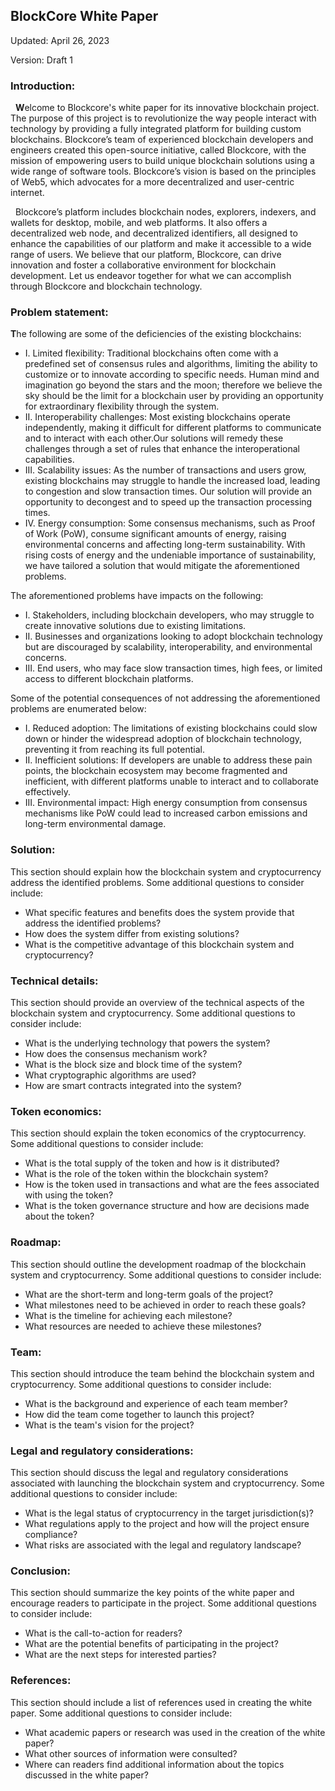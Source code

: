 ## **BlockCore White Paper**
Updated: April 26, 2023 

Version: Draft 1


### **Introduction:**

  **W**elcome to Blockcore's white paper for its innovative blockchain project. The purpose of this project is to revolutionize the way people interact with technology by providing a fully integrated platform for building custom blockchains. Blockcore’s team of experienced blockchain developers and engineers created this open-source initiative, called Blockcore, with the mission of empowering users to build unique blockchain solutions using a wide range of software tools. Blockcore’s vision is based on the principles of Web5, which advocates for a more decentralized and user-centric internet.

  Blockcore’s platform includes blockchain nodes, explorers, indexers, and wallets for desktop, mobile, and web platforms. It also offers a decentralized web node, and decentralized identifiers, all designed to enhance the capabilities of our platform and make it accessible to a wide range of users. We believe that our platform, Blockcore, can drive innovation and foster a collaborative environment for blockchain development. Let us endeavor together for what we can accomplish through Blockcore and blockchain technology.

### **Problem statement:**

**T**he following are some of the deficiencies of the existing blockchains:

* I. Limited flexibility: Traditional blockchains often come with a predefined set of consensus rules and algorithms, limiting the ability to customize or to innovate according to specific needs. Human mind and imagination go beyond the stars and the moon; therefore we believe the sky should be the limit for a blockchain user by providing an opportunity for extraordinary flexibility through the system. 
* II. Interoperability challenges: Most existing blockchains operate independently, making it difficult for different platforms to communicate and to interact with each other.Our solutions will remedy these challenges through a set of rules that enhance the interoperational capabilities. 
* III. Scalability issues: As the number of transactions and users grow, existing blockchains may struggle to handle the increased load, leading to congestion and slow transaction times. Our solution will provide an opportunity to decongest and to speed up the transaction processing times. 
* IV. Energy consumption: Some consensus mechanisms, such as Proof of Work (PoW), consume significant amounts of energy, raising environmental concerns and affecting long-term sustainability. With rising costs of energy and the undeniable importance of sustainability, we have tailored a solution that would mitigate the aforementioned problems.

The aforementioned problems have impacts on the following:
* I. Stakeholders, including blockchain developers, who may struggle to create innovative solutions due to existing limitations.
* II. Businesses and organizations looking to adopt blockchain technology but are discouraged by scalability, interoperability, and environmental concerns.
* III. End users, who may face slow transaction times, high fees, or limited access to different blockchain platforms.

 Some of the potential consequences of not addressing the aforementioned problems are enumerated below: 
* I. Reduced adoption: The limitations of existing blockchains could slow down or hinder the widespread adoption of blockchain technology, preventing it from reaching its full potential.
* II. Inefficient solutions: If developers are unable to address these pain points, the blockchain ecosystem may become fragmented and inefficient, with different platforms unable to interact and to collaborate effectively.
* III. Environmental impact: High energy consumption from consensus mechanisms like PoW could lead to increased carbon emissions and long-term environmental damage.

### **Solution:**

This section should explain how the blockchain system and cryptocurrency address the identified problems. Some additional questions to consider include:

* What specific features and benefits does the system provide that address the identified problems?
* How does the system differ from existing solutions?
* What is the competitive advantage of this blockchain system and cryptocurrency?

### **Technical details:**

This section should provide an overview of the technical aspects of the blockchain system and cryptocurrency. Some additional questions to consider include:

* What is the underlying technology that powers the system?
* How does the consensus mechanism work?
* What is the block size and block time of the system?
* What cryptographic algorithms are used?
* How are smart contracts integrated into the system?

### **Token economics:**

This section should explain the token economics of the cryptocurrency. Some additional questions to consider include:

* What is the total supply of the token and how is it distributed?
* What is the role of the token within the blockchain system?
* How is the token used in transactions and what are the fees associated with using the token?
* What is the token governance structure and how are decisions made about the token?

### **Roadmap:**

This section should outline the development roadmap of the blockchain system and cryptocurrency. Some additional questions to consider include:

* What are the short-term and long-term goals of the project?
* What milestones need to be achieved in order to reach these goals?
* What is the timeline for achieving each milestone?
* What resources are needed to achieve these milestones?

### **Team:**

This section should introduce the team behind the blockchain system and cryptocurrency. Some additional questions to consider include:

* What is the background and experience of each team member?
* How did the team come together to launch this project?
* What is the team's vision for the project?

### **Legal and regulatory considerations:**

This section should discuss the legal and regulatory considerations associated with launching the blockchain system and cryptocurrency. Some additional questions to consider include:

* What is the legal status of cryptocurrency in the target jurisdiction(s)?
* What regulations apply to the project and how will the project ensure compliance?
* What risks are associated with the legal and regulatory landscape?

### **Conclusion:**

This section should summarize the key points of the white paper and encourage readers to participate in the project. Some additional questions to consider include:

* What is the call-to-action for readers?
* What are the potential benefits of participating in the project?
* What are the next steps for interested parties?

### **References:**

This section should include a list of references used in creating the white paper. Some additional questions to consider include:

* What academic papers or research was used in the creation of the white paper?
* What other sources of information were consulted?
* Where can readers find additional information about the topics discussed in the white paper?
